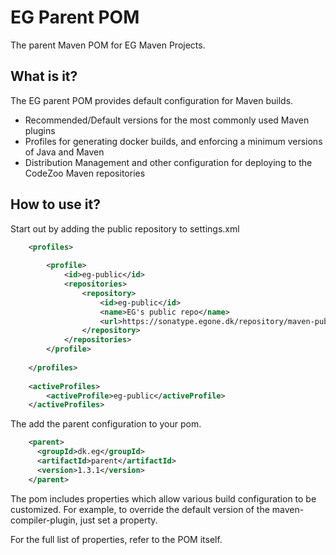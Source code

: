 EG Parent POM
=================
The parent Maven POM for EG Maven Projects.

What is it?
-----------
The EG parent POM provides default configuration for Maven builds.
 
* Recommended/Default versions for the most commonly used Maven plugins
* Profiles for generating docker builds, and enforcing a minimum versions of 
  Java and Maven
* Distribution Management and other configuration for deploying to the 
  CodeZoo Maven repositories

How to use it?
--------------
Start out by adding the public repository to settings.xml
```xml
    <profiles>
   
        <profile>
            <id>eg-public</id>
            <repositories>
                <repository>
                    <id>eg-public</id>
                    <name>EG's public repo</name>
                    <url>https://sonatype.egone.dk/repository/maven-public/</url>
                </repository>
            </repositories>
        </profile>
   
    </profiles>
 
    <activeProfiles>
        <activeProfile>eg-public</activeProfile>
    </activeProfiles>  
 ```

The add the parent configuration to your pom.

```xml
    <parent>
      <groupId>dk.eg</groupId>
      <artifactId>parent</artifactId>
      <version>1.3.1</version>
    </parent>
```

The pom includes properties which allow various build configuration to be 
customized.  For example, to override the default version of the
maven-compiler-plugin, just set a property.

For the full list of properties, refer to the POM itself.

